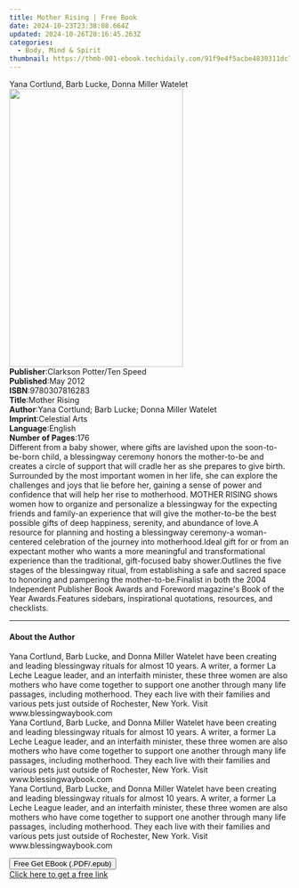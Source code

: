 ```yaml
---
title: Mother Rising | Free Book
date: 2024-10-23T23:38:08.664Z
updated: 2024-10-26T20:16:45.263Z
categories:
  - Body, Mind & Spirit
thumbnail: https://thmb-001-ebook.techidaily.com/91f9e4f5acbe4830311dc71eb776217d5fcd4eefca8df24a81f48c03350056fd.jpg
---
```

<main id="book-container">
  <div class="flex flex-col">
    <div class="book-brief flex-1 py-6 px-4 sm:p-6 md:py-10 md:px-8">
      <!-- brief-->
      <div class="book-brief-main">
        Yana Cortlund, Barb Lucke, Donna Miller Watelet
      </div>
    </div>
    <div
      class="book-meta-info flex-1 grid gap-4 col-start-1 col-end-3 row-start-1 sm:mb-6 sm:grid-cols-4 lg:gap-6 lg:col-start-2 lg:row-end-6 lg:row-span-6 lg:mb-0"
    >
      <div
        class="book-meta-info-left place-content-center mt-4 p-4 text-sm leading-6 col-start-2 col-span-2 dark:text-slate-400"
      >
        <img
          class="w-full h-500 object-cover rounded-lg sm:h-255 sm:col-span-2 lg:col-span-full"
          src="https://img-001-ebook.techidaily.com/8040ed95bb40c25c1d1f142d5bfdbca4d5e7d762f4db1f8b31a7352a35d9d9cc.jpg"
          alt=""
          width="312"
          height="500"
        />
      </div>
      <div
        class="book-meta-info-right mt-2 col-start-1 row-start-2 col-span-3 self-center"
      >
        <!-- meta data  -->
        <div class="flex flex-col px-4 md:px-8">
          <div class="flex-1">
            <strong>Publisher</strong>:<span class="px-2"
              >Clarkson Potter/Ten Speed</span
            >
          </div>
          <div class="flex-1">
            <strong>Published</strong>:<span class="px-2">May 2012</span>
          </div>
          <div class="flex-1">
            <strong>ISBN</strong>:<span class="px-2">9780307816283</span>
          </div>
          <div class="flex-1">
            <strong>Title</strong>:<span class="px-2">Mother Rising</span>
          </div>
          <div class="flex-1">
            <strong>Author</strong>:<span class="px-2"
              >Yana Cortlund; Barb Lucke; Donna Miller Watelet</span
            >
          </div>
          <div class="flex-1">
            <strong>Imprint</strong>:<span class="px-2">Celestial Arts</span>
          </div>
          <div class="flex-1">
            <strong>Language</strong>:<span class="px-2">English</span>
          </div>
          <div class="flex-1">
            <strong>Number of Pages</strong>:<span class="px-2">176</span>
          </div>
        </div>
      </div>
    </div>
    <div class="book-description flex-1 py-6 px-4 sm:p-6 md:py-10 md:px-8">
      <div class="book-description-main">
        <div accordion-content="" id="description">
          Different from a baby shower, where gifts are lavished upon the
          soon-to-be-born child, a blessingway ceremony honors the mother-to-be
          and creates a circle of support that will cradle her as she prepares
          to give birth. Surrounded by the most important women in her life, she
          can explore the challenges and joys that lie before her, gaining a
          sense of power and confidence that will help her rise to motherhood.
          MOTHER RISING shows women how to organize and personalize a
          blessingway for the expecting friends and family-an experience that
          will give the mother-to-be the best possible gifts of deep happiness,
          serenity, and abundance of love.A resource for planning and hosting a
          blessingway ceremony-a woman-centered celebration of the journey into
          motherhood.Ideal gift for or from an expectant mother who wants a more
          meaningful and transformational experience than the traditional,
          gift-focused baby shower.Outlines the five stages of the blessingway
          ritual, from establishing a safe and sacred space to honoring and
          pampering the mother-to-be.Finalist in both the 2004 Independent
          Publisher Book Awards and Foreword magazine's Book of the Year
          Awards.Features sidebars, inspirational quotations, resources, and
          checklists.
        </div>
        <div class="accordion-fader"></div>
      </div>
    </div>
    <div class="book-excerpts flex-1 py-6 px-4 sm:p-6 md:py-10 md:px-8">
      <!-- excerpts-->
      <div class="book-excerpts-main">
        <hr />
        <h4 class="placeholder placeholder-heading">
          <span>About the Author</span>
        </h4>
        <p>
          Yana Cortlund, Barb Lucke, and Donna Miller Watelet have been creating
          and leading blessingway rituals for almost 10 years. A writer, a
          former La Leche League leader, and an interfaith minister, these three
          women are also mothers who have come together to support one another
          through many life passages, including motherhood. They each live with
          their families and various pets just outside of Rochester, New York.
          Visit www.blessingwaybook.com <br />Yana Cortlund, Barb Lucke, and
          Donna Miller Watelet have been creating and leading blessingway
          rituals for almost 10 years. A writer, a former La Leche League
          leader, and an interfaith minister, these three women are also mothers
          who have come together to support one another through many life
          passages, including motherhood. They each live with their families and
          various pets just outside of Rochester, New York. Visit
          www.blessingwaybook.com<br />Yana Cortlund, Barb Lucke, and Donna
          Miller Watelet have been creating and leading blessingway rituals for
          almost 10 years. A writer, a former La Leche League leader, and an
          interfaith minister, these three women are also mothers who have come
          together to support one another through many life passages, including
          motherhood. They each live with their families and various pets just
          outside of Rochester, New York. Visit www.blessingwaybook.com
        </p>
      </div>
    </div>
    <div
      class="book-about-author flex-1 py-6 px-4 sm:p-6 md:py-10 md:px-8"
    ></div>
    <div class="book-free-get flex-1 py-6 px-4 sm:p-6 md:py-10 md:px-8">
      <button
        id="btn-free-get"
        class="bg-blue-500 hover:bg-blue-700 text-white font-bold py-2 px-4 rounded"
      >
        Free Get EBook (.PDF/.epub)
      </button>
      <div id="countdown-display" class="px-2 text-lg mt-2"></div>
      <a
        id="free-link"
        class="hidden bg-blue-500 hover:bg-blue-700 text-white font-bold py-2 px-4 rounded"
        href="https://www.ebooks.com/en-us/book/892410/mother-rising/yana-cortlund/"
        target="_blank"
        >Click here to get a free link</a
      >
    </div>
    <script>
      let countdownTime = 0;
      let countdownInterval = null;
      document
        .getElementById('btn-free-get')
        .addEventListener('click', startCountdown);
      function startCountdown() {
        countdownTime = new Date().getTime() + 60000 * 3;
        countdownInterval = setInterval(updateCountdown, 1000);
        document.getElementById('btn-free-get').disabled = true;
        document
          .getElementById('btn-free-get')
          .classList.add('bg-gray-500', 'cursor-not-allowed');
      }
      function updateCountdown() {
        let currentTime = new Date().getTime();
        let timeLeft = countdownTime - currentTime;
        let secondsLeft = Math.floor(timeLeft / 1000);
        document.getElementById('countdown-display').innerHTML =
          `Remaining time: ${secondsLeft} seconds.`;
        if (secondsLeft <= 0) {
          clearInterval(countdownInterval);
          document.getElementById('btn-free-get').classList.add('hidden');
          document.getElementById('free-link').classList.remove('hidden');
          document.getElementById('countdown-display').innerHTML = '';
        }
      }
    </script>
  </div>
</main>

<ins class="adsbygoogle"
      style="display:block"
      data-ad-client="ca-pub-7571918770474297"
      data-ad-slot="8358498916"
      data-ad-format="auto"
      data-full-width-responsive="true"></ins>
    